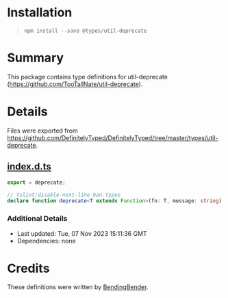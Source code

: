 # Installation
> `npm install --save @types/util-deprecate`

# Summary
This package contains type definitions for util-deprecate (https://github.com/TooTallNate/util-deprecate).

# Details
Files were exported from https://github.com/DefinitelyTyped/DefinitelyTyped/tree/master/types/util-deprecate.
## [index.d.ts](https://github.com/DefinitelyTyped/DefinitelyTyped/tree/master/types/util-deprecate/index.d.ts)
````ts
export = deprecate;

// tslint:disable-next-line ban-types
declare function deprecate<T extends Function>(fn: T, message: string): T;

````

### Additional Details
 * Last updated: Tue, 07 Nov 2023 15:11:36 GMT
 * Dependencies: none

# Credits
These definitions were written by [BendingBender](https://github.com/BendingBender).
